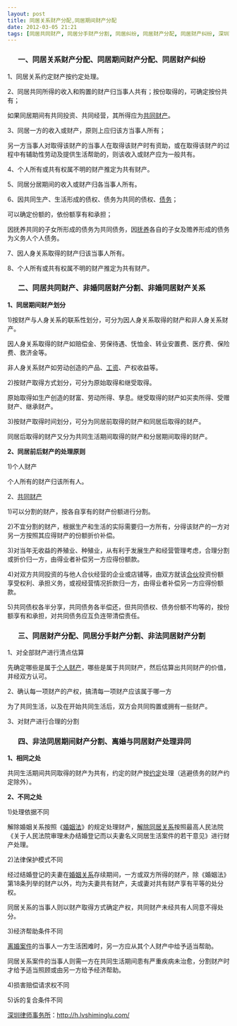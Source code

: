 ```yaml
---
layout: post
title: 同居关系财产分配,同居期间财产分配
date: 2012-03-05 21:21
tags: [同居共同财产, 同居分手财产分割, 同居纠纷, 同居财产分配, 同居财产纠纷, 深圳离婚律师咨询, 非婚同居财产关系, 非婚同居财产分割, 非法同居期间财产分割, 非法同居财产分割]
---
```

<ol>
<h3>一、同居关系财产分配、同居期间财产分配、同居财产纠纷</h3>
</ol>
1、同居关系约定财产按约定处理。

2、同居共同所得的收入和购置的财产归当事人共有；按份取得的，可确定按份共有；

如果同居期间有共同投资、共同经营，其所得应为<a href="http://h.lvshiminglu.com/law/795.html" target="_blank">共同财产</a>。

3、同居一方的收入或财产，原则上应归该方当事人所有；

另一方当事人对取得该财产的当事人在取得该财产时有资助，或在取得该财产的过程中有辅助性劳动及提供生活帮助的，则该收入或财产应为一般共有。

4、个人所有或共有权属不明的财产推定为共有财产。

5、同居分居期间的收入或财产归各当事人所有。

6、因共同生产、生活形成的债权、债务为共同的债权、<a href="http://h.lvshiminglu.com/law/243.html" target="_blank">债务</a>；

可以确定份额的，依份额享有和承担；

因抚养共同的子女所形成的债务为共同债务，因<a href="http://h.lvshiminglu.com/law/226.html" target="_blank">抚养</a>各自的子女及赡养形成的债务为义务人个人债务。

7、因人身关系取得的财产归该当事人所有。

8、个人所有或共有权属不明的财产推定为共有财产。
<ol>
<h3>二、同居共同财产、非婚同居财产分割、非婚同居财产关系</h3>
</ol>
<strong>1、同居期间财产划分</strong>

1)按财产与人身关系的联系性划分，可分为因人身关系取得的财产和非人身关系财产。

因人身关系取得的财产如赔偿金、劳保待遇、怃恤金、转业安置费、医疗费、保险费、救济金等。

非人身关系财产如劳动创造的产品、<a href="http://h.lvshiminglu.com/law/162.html" target="_blank">工资</a>、产权收益等。

2)按财产取得方式划分，可分为原始取得和继受取得。

原始取得如生产创造的财富、劳动所得、孳息。继受取得的财产如买卖所得、受赠财产、继承财产。

3)按财产取得时间划分，可分为同居前取得的财产和同居后取得的财产。

同居后取得的财产又分为共同生活期间取得的财产和分居期间取得的财产。

<strong>2、同居前后财产的处理原则</strong>

1)个人财产

个人所有的财产归该所有人。

2、<a href="http://h.lvshiminglu.com/law/168.html" target="_blank">共同财产</a>

1)可以分割的财产，按各自享有的财产份额进行分割。

2)不宜分割的财产，根据生产和生活的实际需要归一方所有，分得该财产的一方对另一方按照其应得财产的份额折价补偿。

3)对当年无收益的养殖业、种殖业，从有利于发展生产和经营管理考虑，合理分割或折价归一方，由得业者补偿另一方应得份额款。

4)对双方共同投资的与他人合伙经营的企业或店铺等，由双方就该<a href="http://h.lvshiminglu.com/law/152.html" target="_blank">合伙</a>投资份额享受权利、承担义务，或视经营情况折款归一方，由得业者补偿另一方应得份额款。

5)共同债权各半分享，共同债务各半偿还，但共同债权、债务份额不均等的，按份额享有和承担，对共同债务应互负连带清偿责任。
<ol>
<h3>三、同居财产分配、同居分手财产分割、非法同居财产分割</h3>
</ol>
1、对全部财产进行清点估算

先确定哪些是属于<a href="http://h.lvshiminglu.com/law/675.html" target="_blank">个人财产</a>，哪些是属于共同财产，然后估算出共同财产的价值，并经双方认可。

2、确认每一项财产的产权，搞清每一项财产应该属于哪一方

为了共同生活，以及在开始共同生活后，双方会共同购置或拥有一些财产。

3、对财产进行合理的分割
<ol>
<h3>四、非法同居期间财产分割、离婚与同居财产处理异同</h3>
</ol>
<strong>1、相同之处</strong>

共同生活期间共同取得的财产为共有，约定的财产按<a href="http://h.lvshiminglu.com/law/804.html" target="_blank">约定</a>处理（逃避债务的财产约定除外）。

<strong>2、不同之处</strong>

1)处理依据不同

解除婚姻关系按照《<a href="http://h.lvshiminglu.com/law/682.html" target="_blank">婚姻法</a>》的规定处理财产，<a href="http://h.lvshiminglu.com/law/214.html" target="_blank">解除同居关系</a>按照最高人民法院《关于人民法院审理未办结婚登记而以夫妻名义同居生活案件的若干意见》进行财产处理。

2)法律保护模式不同

经过结婚登记的夫妻在<a href="http://h.lvshiminglu.com/law/679.html" target="_blank">婚姻关系</a>存续期间，一方或双方所得的财产，除《婚姻法》第18条列举的财产以外，均为夫妻共有财产，夫或妻对共有财产享有平等的处分权。

同居关系的当事人则以财产取得方式确定产权，共同财产未经共有人同意不得处分。

3)经济帮助条件不同

<a href="http://h.lvshiminglu.com/law/636.html" target="_blank">离婚案件</a>的当事人一方生活困难时，另一方应从其个人财产中给予适当帮助。

同居关系案件的当事人则需一方在共同生活期间患有严重疾病未治愈，分割财产时才给予适当照顾或由另一方给予经济帮助。

4)损害赔偿请求权不同

5)诉的复合条件不同

<a href="http://h.lvshiminglu.com/">深圳律师事务所</a>：<a href="http://h.lvshiminglu.com/">http://h.lvshiminglu.com/</a>

